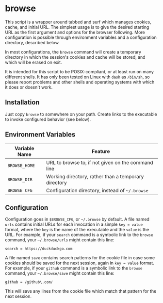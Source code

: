 # browse

This script is a wrapper around tabbed and surf which manages cookies, cache,
and initial URL. The simplest usage is to give the desired starting URL as the
first argument and options for the browser following. More configuration is
possible through environment variables and a configuration directory, described
below.

In most configurations, the `browse` command will create a temporary directory
in which the session's cookies and cache will be stored, and which will be
erased on exit.

It is intended for this script to be POSIX-compliant, or at least run on many
different shells. It has only been tested on Linux with `dash` as `/bin/sh`, so
please report problems and other shells and operating systems with which it
does or doesn't work.

## Installation

Just copy `browse` to somewhere on your path. Create links to the executable to
invoke configured behavior (see below).

## Environment Variables

| Variable Name | Feature                                              |
| ------------- | ---------------------------------------------------- |
| `BROWSE_HOME` | URL to browse to, if not given on the command line   |
| `BROWSE_DIR`  | Working directory, rather than a temporary directory |
| `BROWSE_CFG`  | Configuration directory, instead of `~/.browse`      |

## Configuration

Configuration goes in `$BROWSE_CFG`, or `~/.browse` by default. A file named
`urls` contains initial URLs for each invocation in a simple `key = value`
format, where the `key` is the name of the executable and the `value` is the
URL. For example, if your `search` command is a symbolic link to the `browse`
command, your `~/.browse/urls` might contain this line:
```
search = https://duckduckgo.com
```
A file named `save` contains search patterns for the cookie file in case some
cookies should be saved for the next session, again in `key = value` format.
For example, if your `github` command is a symbolic link to the `browse`
command, your `~/.browse/save` might contain this line:
```
github = /github\.com/
```
This will save any lines from the cookie file which match that pattern for the
next session.

